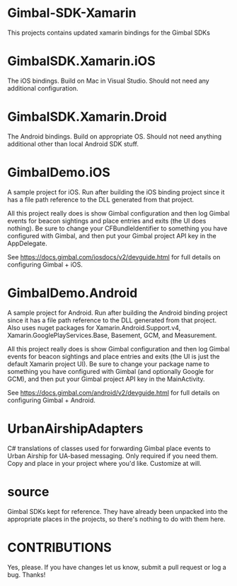 # Gimbal-SDK-Xamarin
This projects contains updated xamarin bindings for the Gimbal SDKs

# GimbalSDK.Xamarin.iOS
The iOS bindings.  Build on Mac in Visual Studio.  Should not need any additional configuration.

# GimbalSDK.Xamarin.Droid
The Android bindings.  Build on appropriate OS.  Should not need anything additional other than local Android SDK stuff.

# GimbalDemo.iOS
A sample project for iOS.  Run after building the iOS binding project since it has a file path reference to the DLL generated from that project.

All this project really does is show Gimbal configuration and then log Gimbal events for beacon sightings and place entries and exits (the UI does nothing).  Be sure to change your CFBundleIdentifier to something you have configured with Gimbal, and then put your Gimbal project API key in the AppDelegate.  

See https://docs.gimbal.com/iosdocs/v2/devguide.html for full details on configuring Gimbal + iOS.

# GimbalDemo.Android
A sample project for Android.  Run after building the Android binding project since it has a file path reference to the DLL generated from that project. Also uses nuget packages for Xamarin.Android.Support.v4, Xamarin.GooglePlayServices.Base, Basement, GCM, and Measurement. 

All this project really does is show Gimbal configuration and then log Gimbal events for beacon sightings and place entries and exits (the UI is just the default Xamarin project UI).  Be sure to change your package name to something you have configured with Gimbal (and optionally Google for GCM), and then put your Gimbal project API key in the MainActivity.

See https://docs.gimbal.com/android/v2/devguide.html for full details on configuring Gimbal + Android.

# UrbanAirshipAdapters
C# translations of classes used for forwarding Gimbal place events to Urban Airship for UA-based messaging.  Only required if you need them.  Copy and place in your project where you'd like.  Customize at will.

# source
Gimbal SDKs kept for reference.  They have already been unpacked into the appropriate places in the projects, so there's nothing to do with them here.

# CONTRIBUTIONS
Yes, please.  If you have changes let us know, submit a pull request or log a bug.  Thanks!
